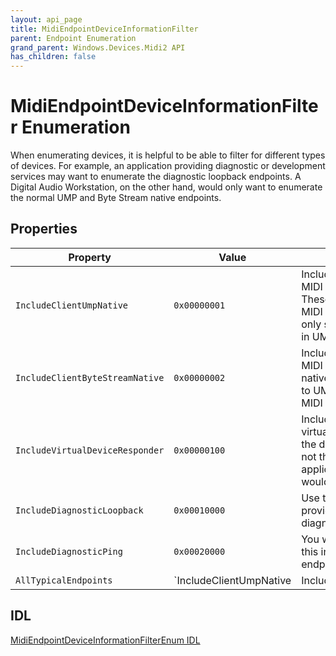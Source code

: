 ```yaml
---
layout: api_page
title: MidiEndpointDeviceInformationFilter
parent: Endpoint Enumeration
grand_parent: Windows.Devices.Midi2 API
has_children: false
---
```


# MidiEndpointDeviceInformationFilter Enumeration

When enumerating devices, it is helpful to be able to filter for different types of devices. For example, an application providing diagnostic or development services may want to enumerate the diagnostic loopback endpoints. A Digital Audio Workstation, on the other hand, would only want to enumerate the normal UMP and Byte Stream native endpoints.

## Properties

| Property | Value | Description |
| --------------- | ---------- | ----------- |
| `IncludeClientUmpNative` | `0x00000001` | Include endpoints which are MIDI UMP endpoints natively. These are typically considered MIDI 2.0 devices even if they only send MIDI 1.0 messages in UMP. |
| `IncludeClientByteStreamNative` | `0x00000002` | Include endpoints which are MIDI 1.0 byte stream endpoints natively. These are converted to UMP internally in Windows MIDI Services. |
| `IncludeVirtualDeviceResponder` | `0x00000100` | Include endpoints which are virtual devices. Note that this is the device side of the endpoint, not the side available to other applications. Typically, you would not use this. |
| `IncludeDiagnosticLoopback` | `0x00010000` | Use this value only when providing development, test, or diagnostic services for MIDI. |
| `IncludeDiagnosticPing` | `0x00020000` | You would not normally include this in an enumeration. This endpoint is internal. |
| `AllTypicalEndpoints` | `IncludeClientUmpNative | IncludeClientByteStreamNative` | This is the value most applications should use, and is the default. |

## IDL

[MidiEndpointDeviceInformationFilterEnum IDL](https://github.com/microsoft/MIDI/blob/main/src/api/Client/Midi2Client/MidiEndpointDeviceInformationFilterEnum.idl)

